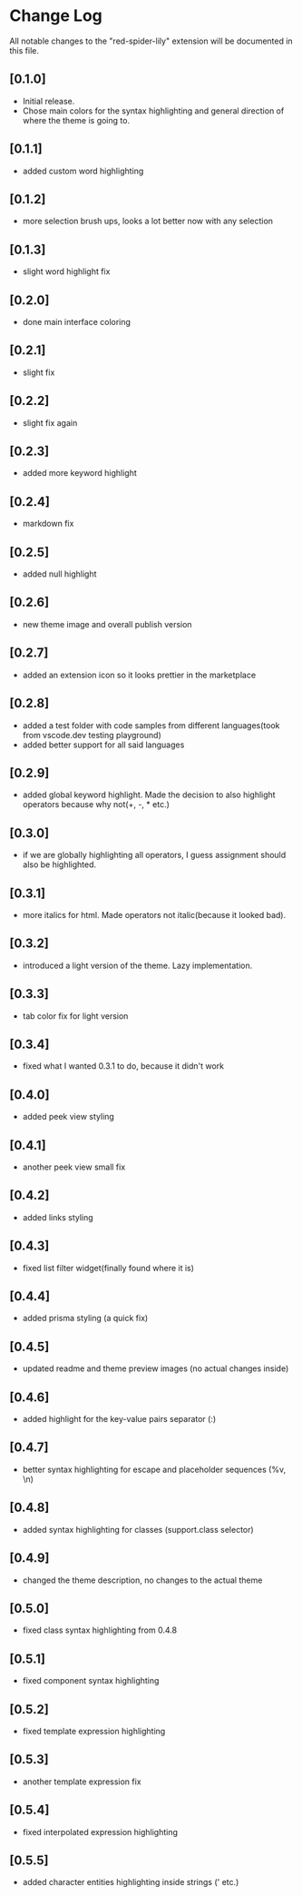 # Change Log

All notable changes to the "red-spider-lily" extension will be documented in this file.

## [0.1.0]

- Initial release.
- Chose main colors for the syntax highlighting and general direction of where the theme is going to.

## [0.1.1]

- added custom word highlighting

## [0.1.2]

- more selection brush ups, looks a lot better now with any selection

## [0.1.3]

- slight word highlight fix

## [0.2.0]

- done main interface coloring

## [0.2.1]

- slight fix

## [0.2.2]

- slight fix again

## [0.2.3]

- added more keyword highlight

## [0.2.4]

- markdown fix

## [0.2.5]

- added null highlight

## [0.2.6]

- new theme image and overall publish version

## [0.2.7]

- added an extension icon so it looks prettier in the marketplace

## [0.2.8]

- added a test folder with code samples from different languages(took from vscode.dev testing playground)
- added better support for all said languages

## [0.2.9]

- added global keyword highlight. Made the decision to also highlight operators because why not(+, -, \* etc.)

## [0.3.0]

- if we are globally highlighting all operators, I guess assignment should also be highlighted.

## [0.3.1]

- more italics for html. Made operators not italic(because it looked bad).

## [0.3.2]

- introduced a light version of the theme. Lazy implementation.

## [0.3.3]

- tab color fix for light version

## [0.3.4]

- fixed what I wanted 0.3.1 to do, because it didn't work

## [0.4.0]

- added peek view styling

## [0.4.1]

- another peek view small fix

## [0.4.2]

- added links styling

## [0.4.3]

- fixed list filter widget(finally found where it is)

## [0.4.4]

- added prisma styling (a quick fix)

## [0.4.5]

- updated readme and theme preview images (no actual changes inside)

## [0.4.6]

- added highlight for the key-value pairs separator (:)

## [0.4.7]

- better syntax highlighting for escape and placeholder sequences (%v, \n)

## [0.4.8]

- added syntax highlighting for classes (support.class selector)

## [0.4.9]

- changed the theme description, no changes to the actual theme

## [0.5.0]

- fixed class syntax highlighting from 0.4.8

## [0.5.1]

- fixed component syntax highlighting

## [0.5.2]

- fixed template expression highlighting

## [0.5.3]

- another template expression fix

## [0.5.4]

- fixed interpolated expression highlighting

## [0.5.5]

- added character entities highlighting inside strings (&apos; etc.)
